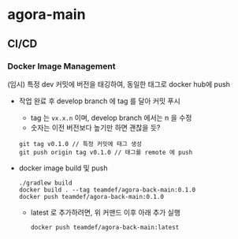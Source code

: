 # agora-main

## CI/CD
### Docker Image Management
(임시) 특정 dev 커밋에 버전을 태깅하여, 동일한 태그로 docker hub에 push
- 작업 완료 후 develop branch 에 tag 를 달아 커밋 푸시
  - tag 는 `vx.x.n` 이며, develop branch 에서는 n 을 수정
  - 숫자는 이전 버전보다 높기만 하면 괜찮을 듯?
  ```
  git tag v0.1.0 // 특정 커밋에 태그 생성
  git push origin tag v0.1.0 // 태그를 remote 에 push
  ```
- docker image build 및 push
  
  ```
  ./gradlew build
  docker build . --tag teamdef/agora-back-main:0.1.0
  docker push teamdef/agora-back-main:0.1.0
  ```

  - latest 로 추가하려면, 위 커맨드 이후 아래 추가 실행 
    ```
    docker push teamdef/agora-back-main:latest
    ```